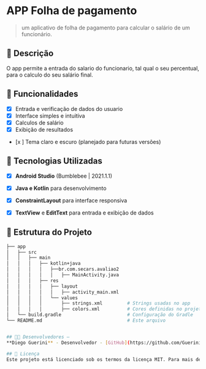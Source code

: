 # **APP Folha de pagamento**

> um aplicativo de folha de pagamento para calcular o salário de um funcionário.

## 📱 Descrição

O app permite a entrada do salario do funcionario, tal qual o seu percentual, para o calculo do seu salário final.

## 🔧 Funcionalidades

- [x] Entrada e verificação de dados do usuario
- [x] Interface simples e intuitiva
- [x] Calculos de salário
- [x] Exibição de resultados
- [x ] Tema claro e escuro (planejado para futuras versões)

## 🚀 Tecnologias Utilizadas

- [x] **Android Studio** (Bumblebee | 2021.1.1)
- [x] **Java e Kotlin** para desenvolvimento
- [x] **ConstraintLayout** para interface responsiva
- [x] **TextView** e **EditText** para entrada e exibição de dados



## 📂 Estrutura do Projeto

```bash
├── app
│   ├── src
│   │   ├── main
│   │   │   ├── kotlin+java
│   │   │   │   ├──br.com.secars.avaliao2
│   │   │   │   │   ├── MainActivity.java
│   │   │   ├── res
│   │   │   │   ├── layout
│   │   │   │   │   ├── activity_main.xml
│   │   │   │   └── values
│   │   │   │       ├── strings.xml         # Strings usadas no app
│   │   │   │       ├── colors.xml          # Cores definidas no projeto
│   └── build.gradle                        # Configuração do Gradle
└── README.md                               # Este arquivo


## 👨‍💻 Desenvolvedores – 
**Diego Guerini** - Desenvolvedor - [GitHub](https://github.com/GueriniFiles)

## 📄 Licença 
Este projeto está licenciado sob os termos da licença MIT. Para mais detalhes, veja o arquivo [LICENSE](LICENSE).
